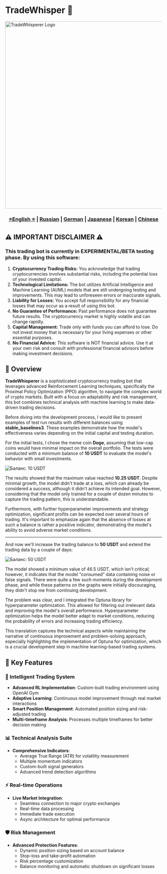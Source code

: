 # TradeWhisper 🚀

<img src="https://github.com/Solrikk/TradeWhisper/blob/main/assets/6c7b8280-6fdd-11e9-886e-8978ffd3ee82.jpg" width="600" alt="TradeWhisperer Logo">

<div align="center">
  <h3>
    <a href="https://github.com/Solrikk/TradeWhisper/blob/main/README.md">⭐English ⭐</a> |
    <a href="https://github.com/Solrikk/TradeWhisper/blob/main/docs/readme/README_RU.md">Russian</a> |
    <a href="https://github.com/Solrikk/TradeWhisper/blob/main/docs/readme/README_GE.md">German</a> |
    <a href="https://github.com/Solrikk/TradeWhisper/blob/main/docs/readme//README_JP.md">Japanese</a> |
    <a href="https://github.com/Solrikk/TradeWhisper/blob/main/docs/readme/README_KR.md">Korean</a> |
    <a href="https://github.com/Solrikk/TradeWhisper/blob/main/docs/readme/README_CN.md">Chinese</a>
  </h3>
</div>

## ⚠️ IMPORTANT DISCLAIMER ⚠️
### This trading bot is currently in EXPERIMENTAL/BETA testing phase. By using this software:
1. **Cryptocurrency Trading Risks:** You acknowledge that trading cryptocurrencies involves substantial risks, including the potential loss of your invested capital.
2. **Technological Limitations:** The bot utilizes Artificial Intelligence and Machine Learning (AI/ML) models that are still undergoing testing and improvements. This may lead to unforeseen errors or inaccurate signals.
3. **Liability for Losses:** You accept full responsibility for any financial losses that may occur as a result of using this bot.
4. **No Guarantee of Performance:** Past performance does not guarantee future results. The cryptocurrency market is highly volatile and can change rapidly.
5. **Capital Management:** Trade only with funds you can afford to lose. Do not invest money that is necessary for your living expenses or other essential purposes.
6. **No Financial Advice:** This software is NOT financial advice. Use it at your own risk and consult with professional financial advisors before making investment decisions.

## 🌟 Overview

**TradeWhisperer** is a sophisticated cryptocurrency trading bot that leverages advanced Reinforcement Learning techniques, specifically the Proximal Policy Optimization (PPO) algorithm, to navigate the complex world of crypto markets. Built with a focus on adaptability and risk management, this bot combines technical analysis with machine learning to make data-driven trading decisions.

Before diving into the development process, I would like to present examples of test run results with different balances using **stable_baselines3**. These examples demonstrate how the model's effectiveness varies depending on the initial capital and testing duration.

For the initial tests, I chose the meme coin **Doge**, assuming that low-cap coins would have minimal impact on the overall portfolio. The tests were conducted with a minimum balance of **10 USDT** to evaluate the model's behavior with small investments.

![Баланс: 10 USDT](https://s3.timeweb.cloud/68597a50-pictrace/photo_2024-11-12_03-23-43.jpg)

The results showed that the maximum value reached **10.25 USDT**. Despite minimal growth, the model didn't trade at a loss, which can already be considered a success, although it didn't achieve its intended goal. However, considering that the model only trained for a couple of dozen minutes to capture the trading pattern, this is understandable.

Furthermore, with further hyperparameter improvements and strategy optimization, significant profits can be expected over several hours of trading. It's important to emphasize again that the absence of losses at such a balance is rather a positive indicator, demonstrating the model's ability to avoid adverse market conditions.

---

And now we'll increase the trading balance to **50 USDT** and extend the trading data by a couple of days:

![Баланс: 50 USDT](https://s3.timeweb.cloud/68597a50-pictrace/photo_2024-11-12_20-45-26.jpg)

The model showed a minimum value of 46.5 USDT, which isn't critical; however, it indicates that the model "consumed" data containing noise or false signals. There were quite a few such moments during the development phase, and while these patterns on the graphs were initially discouraging, they didn't stop me from continuing development.

The problem was clear, and I integrated the Optuna library for hyperparameter optimization. This allowed for filtering out irrelevant data and improving the model's overall performance. Hyperparameter optimization helps the model better adapt to market conditions, reducing the probability of errors and increasing trading efficiency.

This translation captures the technical aspects while maintaining the narrative of continuous improvement and problem-solving approach, especially highlighting the implementation of Optuna for optimization, which is a crucial development step in machine learning-based trading systems.


## 🚀 Key Features
### 🤖 Intelligent Trading System
- **Advanced RL Implementation**: Custom-built trading environment using OpenAI Gym
- **Adaptive Learning**: Continuous model improvement through real market interactions
- **Smart Position Management**: Automated position sizing and risk-adjusted trading
- **Multi-timeframe Analysis**: Processes multiple timeframes for better decision making

### 📊 Technical Analysis Suite
- **Comprehensive Indicators**:
  - Average True Range (ATR) for volatility measurement
  - Multiple momentum indicators
  - Custom-built signal generators
  - Advanced trend detection algorithms
### ⚡ Real-time Operations
- **Live Market Integration**:
  - Seamless connection to major crypto exchanges
  - Real-time data processing
  - Immediate trade execution
  - Async architecture for optimal performance
### 🛡️ Risk Management
- **Advanced Protection Features**:
  - Dynamic position sizing based on account balance
  - Stop-loss and take-profit automation
  - Risk percentage customization
  - Balance monitoring and automatic shutdown on significant losses

